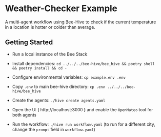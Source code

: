 # Weather-Checker Example

A multi-agent workflow using Bee-Hive to check if the current temperature in a location is hotter or colder than average.

## Getting Started

* Run a local instance of the Bee Stack

* Install dependencies: `cd ../../../bee-hive/bee_hive && poetry shell && poetry install && cd -`

* Configure environmental variables: `cp example.env .env`

* Copy `.env` to main bee-hive directory: `cp .env ../../../bee-hive/bee_hive`

* Create the agents: `./hive create agents.yaml`

* Open the UI ( http://localhost:3000 ) and enable the `OpenMateo` tool for both agents

* Run the workflow: `./hive run workflow.yaml` (to run for a different city, change the `prompt` field in `workflow.yaml`)
